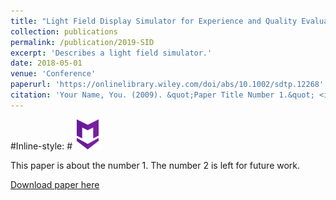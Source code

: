 ```yaml
---
title: "Light Field Display Simulator for Experience and Quality Evaluation"
collection: publications
permalink: /publication/2019-SID
excerpt: 'Describes a light field simulator.'
date: 2018-05-01
venue: 'Conference'
paperurl: 'https://onlinelibrary.wiley.com/doi/abs/10.1002/sdtp.12268'
citation: 'Your Name, You. (2009). &quot;Paper Title Number 1.&quot; <i>Journal 1</i>. 1(1).'
---
```

#Inline-style: 
#![alt text](https://github.com/adam-p/markdown-here/raw/master/src/common/images/icon48.png "Logo Title Text 1")

This paper is about the number 1. The number 2 is left for future work.

[Download paper here](http://academicpages.github.io/files/paper1.pdf)


